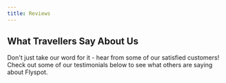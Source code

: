 ```yaml
---
title: Reviews
---
```


## What Travellers Say About Us

Don't just take our word for it - hear from some of our satisfied customers! Check out some of our testimonials below to see what others are saying about Flyspot.